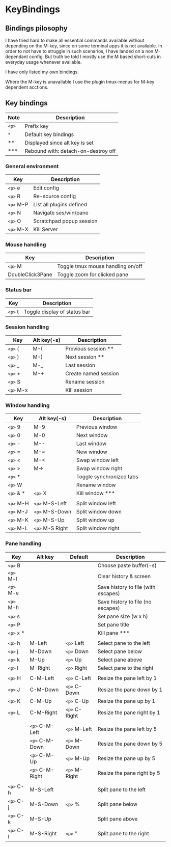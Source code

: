 # KeyBindings

## Bindings pilosophy

I have tried hard to make all essential commands available without
depending on the M-key, since on some terminal apps it is not available.
In order to not have to struggle in such scenarios, I have landed
on a non M-dependant config. But truth be told I mostly use the
M based short-cuts in everyday usage whenever available.

I have only listed my own bindings.

Where the M-key is unavailable I use the plugin tmux-menus for M-key
dependent acctions.

## Key bindings

Note | Description
-|-
`<p>` | Prefix key
`*`   | Default key bindings
**    | Displayed since alt key is set
***   | Rebound with: detach-on-destroy off

### General environment

Key | Description
-|-
`<p>` e   | Edit config
`<p>` R   | Re-source config
`<p>` M-P | List all plugins defined
`<p>` N   | Navigate ses/win/pane
`<p>` O   | Scratchpad popup session
`<p>` M-X | Kill Server

### Mouse handling

Key | Description
-|-
`<p>` M | Toggle tmux mouse handling on/off
DoubleClick3Pane | Toggle zoom for clicked pane

### Status bar

Key | Description
-|-
`<p>` t | Toggle display of status bar

### Session handling

 Key | Alt key(-s) | Description
 ------ | ------ | ------
 `<p>` ( | M-( | Previous session **
 `<p>` ) | M-) | Next session **
 `<p>` _ | M-_ | Last session
 `<p>` + | M-+ | Create named session
 `<p>` S | | Rename session
 `<p>` M-x | | Kill session

### Window handling

Key | Alt key(-s) | Description
------ | ------ | ------
`<p>` 9   | M-9     | Previous window
`<p>` 0   | M-0     | Next window
`<p>` -   | M--     | Last window
`<p>` =   | M-=     | New window
`<p>` <   | M-<     | Swap window left
`<p>` >   | M->     | Swap window right
`<p>` *   |         | Toggle synchronized tabs
`<p>` W   |         | Rename window
`<p>` & * | `<p>` X | Kill window ***
<nbsp> |<nbsp> |<nbsp>
`<p>` M-H | `<p>` M-S-Left  | Split window left
`<p>` M-J | `<p>` M-S-Down  | Split window down
`<p>` M-K | `<p>` M-S-Up    | Split window up
`<p>` M-L | `<p>` M-S Right | Split window right

### Pane handling

Key | Alt key | Default | Description
-|-|-|-
`<p>` B   | | | Choose paste buffer(-s)
`<p>` M-l | | | Clear history & screen
`<p>` M-e | | | Save history to file (with escapes)
`<p>` M-h | | | Save history to file (no escapes)
`<p>` s   | | | Set pane size (w x h)
`<p>` P   | | | Set pane title
`<p>` x * | | | Kill pane ***
<nbsp> |<nbsp> |<nbsp> | <nbsp>
`<p>` h | M-Left  | `<p>` Left  | Select pane to the left
`<p>` j | M-Down  | `<p>` Down  | Select pane below
`<p>` k | M-Up    | `<p>` Up    | Select pane above
`<p>` l | M-Right | `<p>` Right | Select pane to the right
<nbsp> |<nbsp> |<nbsp> | <nbsp>
`<p>` H | C-M-Left  | `<p>` C-Left  | Resize the pane left by 1
`<p>` J | C-M-Down  | `<p>` C-Down  | Resize the pane down by 1
`<p>` K | C-M-Up    | `<p>` C-Up    | Resize the pane up by 1
`<p>` L | C-M-Right | `<p>` C-Right | Resize the pane right by 1
<nbsp> |<nbsp> |<nbsp> | <nbsp>
<nbsp> | `<p>` C-M-Left  | `<p>` M-Left  | Resize the pane left by 5
<nbsp> | `<p>` C-M-Down  | `<p>` M-Down  | Resize the pane down by 5
<nbsp> | `<p>` C-M-Up    | `<p>` M-Up    | Resize the pane up by 5
<nbsp> | `<p>` C-M-Right | `<p>` M-Right | Resize the pane right by 5
<nbsp> |<nbsp> |<nbsp> | <nbsp>
`<p>` C-h | M-S-Left  |         | Split pane to the left
`<p>` C-j | M-S-Down  | `<p>` % | Split pane below
`<p>` C-k | M-S-Up    |         | Split pane above
`<p>` C-l | M-S-Right | `<p>` " | Split pane to the right
